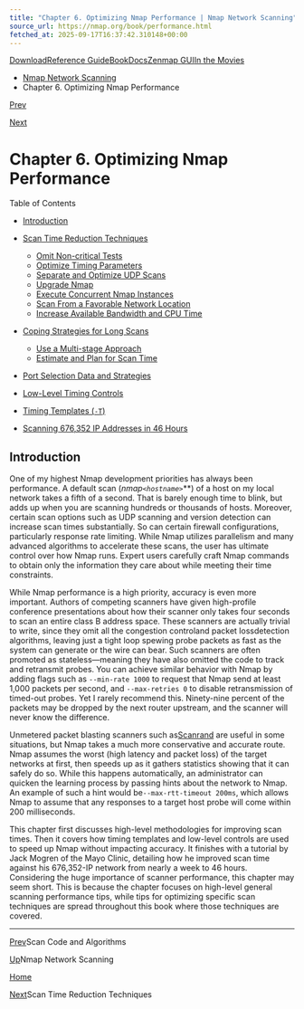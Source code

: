 ```yaml
---
title: "Chapter 6. Optimizing Nmap Performance | Nmap Network Scanning"
source_url: https://nmap.org/book/performance.html
fetched_at: 2025-09-17T16:37:42.310148+00:00
---
```


[Download](https://nmap.org/download.html)[Reference Guide](https://nmap.org/book/man.html)[Book](https://nmap.org/book/)[Docs](https://nmap.org/docs.html)[Zenmap GUI](https://nmap.org/zenmap/)[In the Movies](https://nmap.org/movies/)

* [Nmap Network Scanning](https://nmap.org/book/toc.html)
* Chapter 6. Optimizing Nmap Performance

[Prev](https://nmap.org/book/port-scanning-algorithms.html)

[Next](https://nmap.org/book/reduce-scantime.html)

Chapter 6. Optimizing Nmap Performance
==========

Table of Contents

* [Introduction](https://nmap.org/book/performance.html#performance-intro)
* [Scan Time Reduction Techniques](https://nmap.org/book/reduce-scantime.html)
  * [Omit Non-critical Tests](https://nmap.org/book/reduce-scantime.html#reduce-scantime-omit-tests)
  * [Optimize Timing Parameters](https://nmap.org/book/reduce-scantime.html#reduce-timing-param)
  * [Separate and Optimize UDP Scans](https://nmap.org/book/reduce-scantime.html#performance-udp)
  * [Upgrade Nmap](https://nmap.org/book/reduce-scantime.html#reduce-upgrade)
  * [Execute Concurrent Nmap Instances](https://nmap.org/book/reduce-scantime.html#reduce-concurrent)
  * [Scan From a Favorable Network Location](https://nmap.org/book/reduce-scantime.html#reduce-favorable-loc)
  * [Increase Available Bandwidth and CPU Time](https://nmap.org/book/reduce-scantime.html#reduce-more-bandwidth)

* [Coping Strategies for Long Scans](https://nmap.org/book/scantime-coping.html)
  * [Use a Multi-stage Approach](https://nmap.org/book/scantime-coping.html#reduce-multi-stage)
  * [Estimate and Plan for Scan Time](https://nmap.org/book/scantime-coping.html#reduce-estimate)

* [Port Selection Data and Strategies](https://nmap.org/book/performance-port-selection.html)
* [Low-Level Timing Controls](https://nmap.org/book/performance-low-level.html)
* [Timing Templates (`-T`)](https://nmap.org/book/performance-timing-templates.html)
* [Scanning 676,352 IP Addresses in 46 Hours](https://nmap.org/book/mayo-scan.html)

[]()

Introduction
----------

One of my highest Nmap development priorities has always been
performance. A default scan (**nmap*`<hostname>`***) of a host on my local
network takes a fifth of a second. That is barely enough time to
blink, but adds up when you are scanning hundreds or thousands
of hosts. Moreover, certain scan options such as UDP scanning and
version detection can increase scan times substantially. So can
certain firewall configurations, particularly response rate limiting.
While Nmap utilizes parallelism and many advanced algorithms to
accelerate these scans, the user has ultimate control over how Nmap
runs. Expert users carefully craft Nmap commands to obtain only the
information they care about while meeting their time
constraints.

While Nmap performance is a high priority, accuracy is even more
important. Authors of competing scanners have given high-profile
conference presentations about how their scanner only takes four
seconds to scan an entire class B address space. These scanners are
actually trivial to write, since they omit all the congestion
control[]()and packet loss[]()detection algorithms, leaving just a tight loop spewing probe packets
as fast as the system can generate or the wire can bear. Such
scanners are often promoted as stateless—meaning they have also
omitted the code to track and retransmit probes. You can achieve
similar behavior with Nmap by adding flags such as `--min-rate
1000` to request that Nmap send at least 1,000 packets per
second, and `--max-retries 0` to disable retransmission
of timed-out probes. Yet I rarely recommend this. Ninety-nine percent of the packets may be dropped by the next router upstream, and the scanner
will never know the difference.

Unmetered packet blasting scanners such as[Scanrand](https://sectools.org/tools2006.html#scanrand)[]() are useful in some situations,
but Nmap takes a much more conservative and accurate route. Nmap
assumes the worst (high latency and packet loss) of the target
networks at first, then speeds up as it gathers statistics showing
that it can safely do so. While this happens automatically, an
administrator can quicken the learning process by passing hints about
the network to Nmap. An example of such a hint would be`--max-rtt-timeout 200ms`[](), which allows Nmap to assume
that any responses to a target host probe will come within 200
milliseconds.

This chapter first discusses high-level methodologies for
improving scan times. Then it covers how timing templates and
low-level controls are used to speed up Nmap without impacting
accuracy. It finishes with a tutorial by Jack
Mogren[]() of the
Mayo Clinic, detailing how he improved scan time against his
676,352-IP network from nearly a week to 46 hours. Considering the
huge importance of scanner performance, this chapter may seem short.
This is because the chapter focuses on high-level general scanning
performance tips, while tips for optimizing specific scan techniques
are spread throughout this book where those techniques are
covered.

---

[Prev](https://nmap.org/book/port-scanning-algorithms.html)Scan Code and Algorithms

[Up](https://nmap.org/book/toc.html)Nmap Network Scanning

[Home](https://nmap.org/book/toc.html)

[Next](https://nmap.org/book/reduce-scantime.html)Scan Time Reduction Techniques